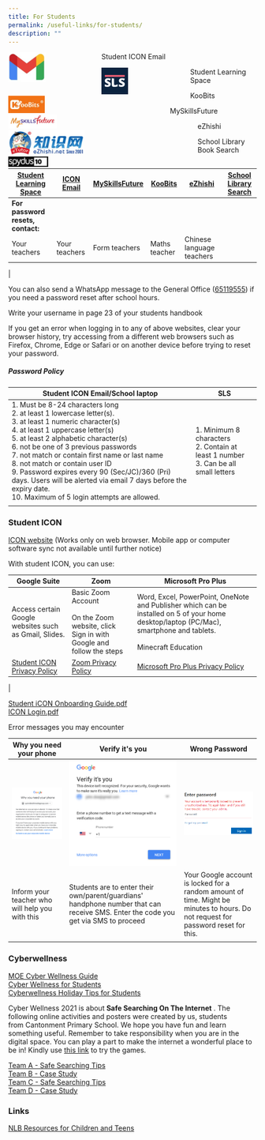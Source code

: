 ```yaml
---
title: For Students
permalink: /useful-links/for-students/
description: ""
---
```

<div>  
<div style="float: left">  
<a href="https://workspace.google.com/dashboard">  
<img src="/images/Gmail.jpg" style="width:40%">
</a>  
</div>  
<div></div>  
</div>

Student ICON Email

<p></p>

<div>  
<div style="float: left">  
<a href="https://vle.learning.moe.edu.sg/login">  
<img src="/images/SLS%20Icon.png" style="width:30%">
</a>  
</div>  
<div></div>  
</div>

Student Learning Space

<p></p>

<div>  
<div style="float: left">  
<a href="https://member.koobits.com/">  
<img src="/images/Koobits.jpg" style="width:40%">
</a>  
</div>  
<div></div>  
</div>

KooBits

<p></p>

<div>  
<div style="float: left">  
<a href="https://www.myskillsfuture.gov.sg/content/student/en/primary.html">  
<img src="/images/Myskillsfuture.jpg" style="width:30%">
</a>  
</div>  
<div></div>  
</div>

MySkillsFuture

<p></p>

<div>  
<div style="float: left">  
<a href="https://www.ezhishi.net/Contents/">  
<img src="/images/Ezhishi.jpg" style="width:40%">
</a>  
</div>  
<div></div>  
</div>

eZhishi

<p></p>

<div>  
<div style="float: left">  
<a href="https://schoolibrary.moe.edu.sg/cantonmentpri/cgi-bin/spydus.exe/MSGTRN/WPAC/HOME">  
<img src="/images/Spydus.jpg" style="width:40%">
</a>  
</div>  
<div></div>  
</div>

School Library Book Search


| [Student Learning Space](https://vle.learning.moe.edu.sg/login) | [ICON Email](https://workspace.google.com/dashboard) | [MySkillsFuture](https://www.myskillsfuture.gov.sg/content/student/en/primary.html) |[KooBits](https://member.koobits.com/)| [eZhishi](https://www.ezhishi.net/Contents/)| [School Library Search](https://schoolibrary.moe.edu.sg/cantonmentpri/cgi-bin/spydus.exe/MSGTRN/WPAC/HOME)|
| -------- | -------- | -------- | -------- | -------- | -------- |
|**For password resets, contact:**|
| Your teachers |Your teachers | Form teachers| Maths teacher | Chinese language teachers | |
|

You can also send a WhatsApp message to the General Office ([65119555](http://wa.me/6565119555)) if you need a password reset after school hours. 

Write your username in page 23 of your students handbook

If you get an error when logging in to any of above websites, clear your browser history, try accessing from a different web browsers such as Firefox, Chrome, Edge or Safari or on another device before trying to reset your password.
  
##### Password Policy

| Student ICON Email/School laptop | SLS |
|---|---|
| 1. Must be 8-24 characters long<br>2. at least 1 lowercase letter(s). <br>3. at least 1 numeric character(s)<br>4. at least 1 uppercase letter(s)<br>5. at least 2 alphabetic character(s)<br>6. not be one of 3 previous passwords<br>7. not match or contain first name or last name<br>8. not match or contain user ID<br>9. Password expires every 90 (Sec/JC)/360 (Pri) days. Users will be alerted via email 7 days before the expiry date.<br>10. Maximum of 5 login attempts are allowed. | 1. Minimum 8 characters<br>2. Contain at least 1 number<br>3. Can be all small letters |
| | |

### Student ICON

[ICON website](https://workspace.google.com/dashboard)&nbsp;(Works only on web browser. Mobile app or computer software sync not available until further notice)  

With student ICON, you can use:

| Google Suite | Zoom | Microsoft Pro Plus |
|---|---|---|
| Access certain Google websites such as Gmail, Slides. | Basic Zoom Account <br><br>On the Zoom website, click Sign in with Google and follow the steps | Word, Excel, PowerPoint, OneNote and Publisher which can be installed on 5 of your home desktop/laptop (PC/Mac), smartphone and tablets.<br><br>Minecraft Education |
| [Student ICON Privacy Policy](https://workspace.google.com/terms/education_terms_japan.html) | [Zoom Privacy Policy](https://zoom.us/docs/en-us/schools-privacy-statement.html) | [Microsoft Pro Plus Privacy Policy](https://portal.office.com/commerce/mosa.aspx) |
|

[Student iCON Onboarding Guide.pdf](/files/Student%20iCON%20Onboarding%20Guide.pdf) <br>
[ICON Login.pdf](/files/ICON%20Login.pdf)

Error messages you may encounter

| Why you need your phone | Verify it's you | Wrong Password |
|---|---|---|
| ![](/images/Why%20you%20need%20your%20phone.png) | ![](/images/Verify%20its%20you.png) | ![](/images/Wrong%20Pasword.png) |
| Inform your teacher who will help you with this | Students are to enter their own/parent/guardians' handphone number that can receive SMS. Enter the code you get via SMS to proceed | Your Google account is locked for a random amount of time. Might be minutes to hours. Do not request for password reset for this. |
| | | |

### Cyberwellness

[MOE Cyber Wellness Guide](https://www.moe.gov.sg/programmes/cyber-wellness)  <br>
[Cyber Wellness for Students](https://cantonmentpscw2021.weebly.com/) <br>
[Cyberwellness Holiday Tips for Students](/files/Cyberwellness%20Holiday%20Tips%20for%20Students.pdf)

Cyber Wellness 2021 is about&nbsp;**Safe Searching On The Internet**&nbsp;. The following&nbsp;online activities&nbsp;and posters were created by us, students from&nbsp;Cantonment Primary School.&nbsp;We hope you have fun and learn something useful. Remember to take responsibility when you are in the digital space. You can play a part to make the internet a wonderful place to be in!&nbsp;Kindly use&nbsp;[this link](https://cantonmentpscw2021.weebly.com/)&nbsp;to try the games.  

[Team A - Safe Searching Tips](https://docs.google.com/presentation/d/1bf_8Iv8qqlHxrDNV0WOIvV3TGmsC1JSTPKlYAaMqWG4/edit#slide=id.p) <br>
[Team B - Case Study](https://docs.google.com/presentation/d/1P_mBtgN117IHPnE8XPHm1ogt_a8aMiUr7wVG66aHPh4/edit#slide=id.p) <br>
[Team C - Safe Searching Tips](https://docs.google.com/presentation/d/1i3YrKUP5IrwK9KJSmr_BhyYyuBhvtDqR6InHe590VhA/edit#slide=id.gd09a16fa10_10_0) <br>
[Team D - Case Study](https://docs.google.com/presentation/d/13OhaZUOIsp0oI-zrc6Vo3khmEExLqnz5oyQLtnSa0DE/edit#slide=id.gd09d1c1a26_0_77)

### Links

[NLB Resources for Children and Teens](https://childrenandteens.nlb.gov.sg/)